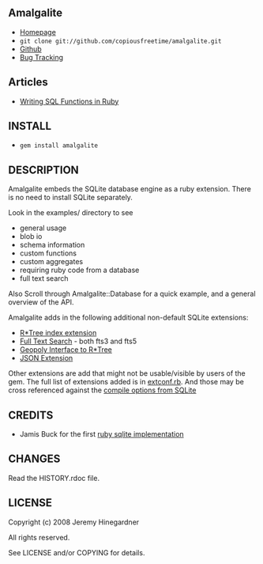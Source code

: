 ## Amalgalite

* [Homepage](http://github.com/copiousfreetime/amalgalite)
* `git clone git://github.com/copiousfreetime/amalgalite.git`
* [Github](http://github.com/copiousfreetime/amalgalite/)
* [Bug Tracking](http://github.com/copiousfreetime/amalgalite/issues)

## Articles

*  [Writing SQL Functions in Ruby](http://copiousfreetime.org/articles/2009/01/10/writing-sql-functions-in-ruby.html)

## INSTALL

* `gem install amalgalite`

## DESCRIPTION

Amalgalite embeds the SQLite database engine as a ruby extension. There is no
need to install SQLite separately.

Look in the examples/ directory to see

* general usage
* blob io
* schema information
* custom functions
* custom aggregates
* requiring ruby code from a database
* full text search

Also Scroll through Amalgalite::Database for a quick example, and a general
overview of the API.

Amalgalite adds in the following additional non-default SQLite extensions:

* [R*Tree index extension](http://sqlite.org/rtree.html)
* [Full Text Search](http://sqlite.org/fts5.html) - both fts3 and fts5
* [Geopoly Interface to R*Tree](https://www.sqlite.org/geopoly.html)
* [JSON Extension](https://www.sqlite.org/json1.html)

Other extensions are add that might not be usable/visible by users of the gem.
The full list of extensions added is in
[extconf.rb](ext/amalgalite/c/extconf.rb). And those may be cross referenced
against the [compile options from SQLite](https://www.sqlite.org/compile.html)

## CREDITS

* Jamis Buck for the first [ruby sqlite implementation](http://www.rubyforge.org/projects/sqlite-ruby)

## CHANGES

Read the HISTORY.rdoc file.

## LICENSE

Copyright (c) 2008 Jeremy Hinegardner

All rights reserved.

See LICENSE and/or COPYING for details.
